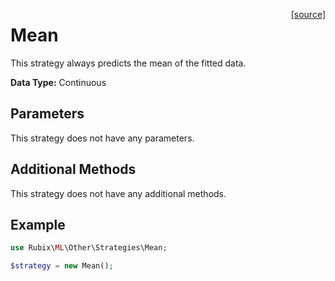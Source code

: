 <span style="float:right;"><a href="https://github.com/RubixML/RubixML/blob/master/src/Other/Strategies/Mean.php">[source]</a></span>

# Mean
This strategy always predicts the mean of the fitted data.

**Data Type:** Continuous

## Parameters
This strategy does not have any parameters.

## Additional Methods
This strategy does not have any additional methods.

## Example
```php
use Rubix\ML\Other\Strategies\Mean;

$strategy = new Mean();
```